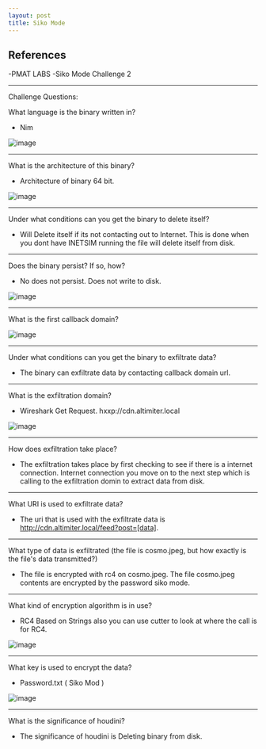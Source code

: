 ```yaml
---
layout: post
title: Siko Mode
---
```


## References
-PMAT LABS
-Siko Mode Challenge 2

-----------------------------------------------------------------------------------------------------------------------------------------------------------------------
Challenge Questions:

What language is the binary written in?

- Nim

![image](https://user-images.githubusercontent.com/122228333/222918135-053318dd-4bf2-49e0-9bae-362bab061839.png)

-----------------------------------------------------------------------------------------------------------------------------------------------------------------------

What is the architecture of this binary?

- Architecture of binary 64 bit.

![image](https://user-images.githubusercontent.com/122228333/222917955-629e4de1-f88e-47ee-ad21-1412262ae580.png)

-----------------------------------------------------------------------------------------------------------------------------------------------------------------------

Under what conditions can you get the binary to delete itself?

- Will Delete itself if its not contacting out to Internet. This is done when you dont have INETSIM running the file will delete itself from disk.

-----------------------------------------------------------------------------------------------------------------------------------------------------------------------

Does the binary persist? If so, how?

- No does not persist. Does not write to disk.

![image](https://user-images.githubusercontent.com/122228333/222919560-03016316-27b7-41b7-8f04-bf84747895f2.png)

-----------------------------------------------------------------------------------------------------------------------------------------------------------------------

What is the first callback domain?

![image](https://user-images.githubusercontent.com/122228333/222920091-b313804b-7ac1-46ce-9b4c-61d825764736.png)

-----------------------------------------------------------------------------------------------------------------------------------------------------------------------


Under what conditions can you get the binary to exfiltrate data?

- The binary can exfiltrate data by contacting callback domain url.

-----------------------------------------------------------------------------------------------------------------------------------------------------------------------

What is the exfiltration domain?

- Wireshark Get Request. hxxp://cdn.altimiter.local

![image](https://user-images.githubusercontent.com/122228333/222921926-5669d355-920e-48eb-ae65-787ff9fd3b0b.png)


-----------------------------------------------------------------------------------------------------------------------------------------------------------------------

How does exfiltration take place?

- The exfiltration takes place by first checking to see if there is a internet connection. Internet connection you move on to the next step which is calling to the exfiltration domin to extract data from disk. 

-----------------------------------------------------------------------------------------------------------------------------------------------------------------------

What URI is used to exfiltrate data?

- The uri that is used with the exfiltrate data is http://cdn.altimiter.local/feed?post=[data].

-----------------------------------------------------------------------------------------------------------------------------------------------------------------------

What type of data is exfiltrated (the file is cosmo.jpeg, but how exactly is the file's data transmitted?)

- The file is encrypted with rc4 on cosmo.jpeg. The file cosmo.jpeg contents are encrypted by the password siko mode.

-----------------------------------------------------------------------------------------------------------------------------------------------------------------------

What kind of encryption algorithm is in use?

- RC4 Based on Strings also you can use cutter to look at where the call is for RC4.

![image](https://user-images.githubusercontent.com/122228333/222921797-0a21f5d9-66e7-4acb-bf6f-37360a87aa08.png)

-----------------------------------------------------------------------------------------------------------------------------------------------------------------------

What key is used to encrypt the data?

- Password.txt ( Siko Mod )

![image](https://user-images.githubusercontent.com/122228333/222922013-8dea78ff-1368-4a1e-9c5c-9fa17aa6170a.png)

-----------------------------------------------------------------------------------------------------------------------------------------------------------------------

What is the significance of houdini?

- The significance of houdini is Deleting binary from disk. 
